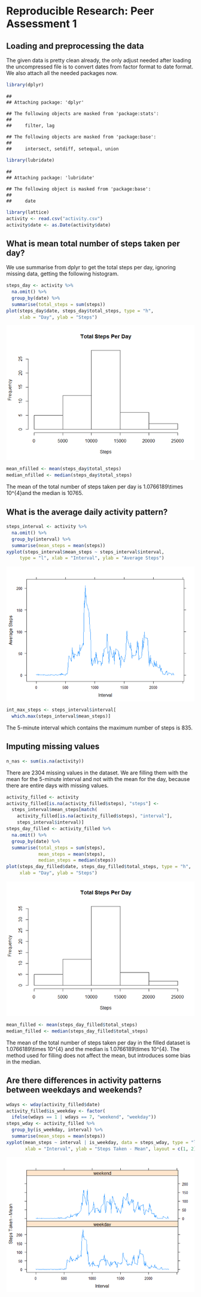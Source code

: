 # Reproducible Research: Peer Assessment 1


## Loading and preprocessing the data

The given data is pretty clean already, the only adjust needed after loading the
uncompressed file is to convert dates from factor format to date format. We 
also attach all the needed packages now.


```r
library(dplyr)
```

```
## 
## Attaching package: 'dplyr'
```

```
## The following objects are masked from 'package:stats':
## 
##     filter, lag
```

```
## The following objects are masked from 'package:base':
## 
##     intersect, setdiff, setequal, union
```

```r
library(lubridate)
```

```
## 
## Attaching package: 'lubridate'
```

```
## The following object is masked from 'package:base':
## 
##     date
```

```r
library(lattice)
activity <- read.csv("activity.csv")
activity$date <- as.Date(activity$date)
```


## What is mean total number of steps taken per day?

We use summarise from dplyr to get the total steps per day, ignoring missing 
data, getting the following histogram.


```r
steps_day <- activity %>%
  na.omit() %>%
  group_by(date) %>% 
  summarise(total_steps = sum(steps))
plot(steps_day$date, steps_day$total_steps, type = "h",
     xlab = "Day", ylab = "Steps")
```

<img src="PA1_template_files/figure-html/unnamed-chunk-2-1.png" style="display: block; margin: auto;" />

```r
mean_nfilled <- mean(steps_day$total_steps)
median_nfilled <- median(steps_day$total_steps)
```

The mean of the total number of steps taken per day is 1.0766189\times 10^{4}and the 
median is 10765.

## What is the average daily activity pattern?


```r
steps_interval <- activity %>% 
  na.omit() %>%
  group_by(interval) %>% 
  summarise(mean_steps = mean(steps))
xyplot(steps_interval$mean_steps ~ steps_interval$interval,
     type = "l", xlab = "Interval", ylab = "Average Steps")
```

<img src="PA1_template_files/figure-html/unnamed-chunk-3-1.png" style="display: block; margin: auto;" />

```r
int_max_steps <- steps_interval$interval[
  which.max(steps_interval$mean_steps)]
```

The 5-minute interval which contains the maximum number of steps is 
835.


## Imputing missing values


```r
n_nas <- sum(is.na(activity))
```

There are 2304 missing values in the dataset. We are filling them with the 
mean for the 5-minute interval and not with the mean for the day, because there
are entire days with missing values.


```r
activity_filled <- activity
activity_filled[is.na(activity_filled$steps), "steps"] <-
  steps_interval$mean_steps[match(
    activity_filled[is.na(activity_filled$steps), "interval"], 
    steps_interval$interval)]
steps_day_filled <- activity_filled %>%
  na.omit() %>%
  group_by(date) %>% 
  summarise(total_steps = sum(steps), 
            mean_steps = mean(steps), 
            median_steps = median(steps))
plot(steps_day_filled$date, steps_day_filled$total_steps, type = "h",
     xlab = "Day", ylab = "Steps")
```

<img src="PA1_template_files/figure-html/unnamed-chunk-5-1.png" style="display: block; margin: auto;" />

```r
mean_filled <- mean(steps_day_filled$total_steps)
median_filled <- median(steps_day_filled$total_steps)
```

The mean of the total number of steps taken per day in the filled dataset is 
1.0766189\times 10^{4} and the median is 1.0766189\times 10^{4}. The method used for filling 
does not affect the mean, but introduces some bias in the median.


## Are there differences in activity patterns between weekdays and weekends?


```r
wdays <- wday(activity_filled$date)
activity_filled$is_weekday <- factor(
  ifelse(wdays == 1 | wdays == 7, "weekend", "weekday"))
steps_wday <- activity_filled %>%
  group_by(is_weekday, interval) %>%
  summarise(mean_steps = mean(steps))
xyplot(mean_steps ~ interval | is_weekday, data = steps_wday, type = "l",
       xlab = "Interval", ylab = "Steps Taken - Mean", layout = c(1, 2))
```

<img src="PA1_template_files/figure-html/unnamed-chunk-6-1.png" style="display: block; margin: auto;" />
